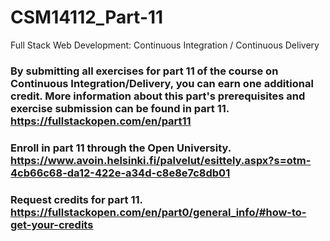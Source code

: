 # CSM14112_Part-11
Full Stack Web Development: Continuous Integration / Continuous Delivery 

### By submitting all exercises for part 11 of the course on Continuous Integration/Delivery, you can earn one additional credit. More information about this part's prerequisites and exercise submission can be found in part 11. https://fullstackopen.com/en/part11
### Enroll in part 11 through the Open University. https://www.avoin.helsinki.fi/palvelut/esittely.aspx?s=otm-4cb66c68-da12-422e-a34d-c8e8e7c8db01
### Request credits for part 11. https://fullstackopen.com/en/part0/general_info/#how-to-get-your-credits
